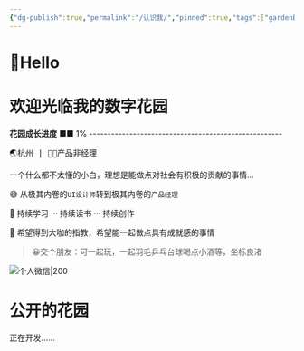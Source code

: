 ```yaml
---
{"dg-publish":true,"permalink":"/认识我/","pinned":true,"tags":["gardenEntry"],"created":"2023-08-20T15:43:41.343+08:00","updated":"2023-08-23T21:28:09.663+08:00"}
---
```


# 👋Hello 
# 欢迎光临我的数字花园
**花园成长进度** ■■ 1% -----------------------------------------------------

<kbd>🌏杭州   |  👨‍💻产品非经理</kbd>

一个什么都不太懂的小白，理想是能做点对社会有积极的贡献的事情...
<br>

😅 从极其内卷的`UI设计师`转到极其内卷的`产品经理`

💪 持续学习 ··· 持续读书 ··· 持续创作

🤝 希望得到大咖的指教，希望能一起做点具有成就感的事情

>😀交个朋友：可一起玩，一起羽毛乒乓台球喝点小酒等，坐标良渚

![个人微信|200](https://s2.loli.net/2023/08/23/L6nKkcS5ImzMXOE.png)

# 公开的花园
正在开发......